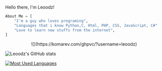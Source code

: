 Hello there, I'm Leoodz!
```py
About Me = [
    "I'm a guy who loves programing",
    "Languages that i know Python,C, Html, PHP, CSS, JavaScript, C#"
    "Love to learn new stuffs from the internet",
]
```

<p align="center">![](https://komarev.com/ghpvc/?username=leoodz)

![Leoodz's GitHub stats](https://github-readme-stats.vercel.app/api?username=leoodz&show_icons=true&theme=dracula)

[![Most Used Languages](https://github-readme-stats.vercel.app/api/top-langs/?username=leoodz&layout=compact&theme=dracula)](https://github.com/leoodz/github-readme-stats)

<!-- [![Discord Bots](https://top.gg/api/widget/856174195787300905.svg)](https://top.gg/bot/856174195787300905) -->
</p>
